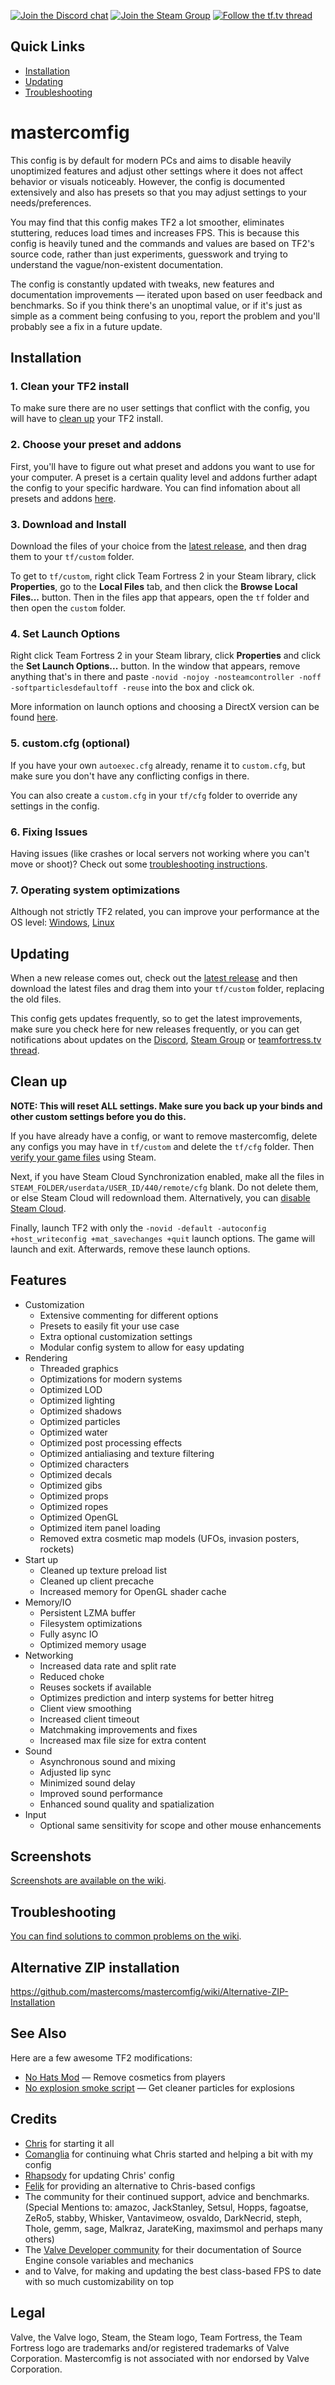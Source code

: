 [![Join the Discord chat](https://img.shields.io/badge/discord-mastercomfig-738bd7.svg?style=flat-square&logo=discord)](https://discord.gg/CuPb2zV)
[![Join the Steam Group](https://img.shields.io/badge/steam-mastercomfig-00adee.svg?style=flat-square)](https://steamcommunity.com/groups/comfig)
[![Follow the tf.tv thread](https://img.shields.io/badge/tftv-mastercomfig-4577a1.svg?style=flat-square)](http://www.teamfortress.tv/42867/mastercomfig-fps-customization-config)

## Quick Links
* [Installation](#installation)
* [Updating](#updating)
* [Troubleshooting](#troubleshooting)

# mastercomfig

This config is by default for modern PCs and aims to disable heavily unoptimized
features and adjust other settings where it does not affect behavior or visuals
noticeably. However, the config is documented extensively and also has presets
so that you may adjust settings to your needs/preferences.

You may find that this config makes TF2 a lot smoother, eliminates stuttering,
reduces load times and increases FPS. This is because this config is heavily tuned
and the commands and values are based on TF2's source code, rather than just
experiments, guesswork and trying to understand the vague/non-existent documentation.

The config is constantly updated with tweaks, new features and documentation improvements —
iterated upon based on user feedback and benchmarks. So if you think there's an unoptimal value,
or if it's just as simple as a comment being confusing to you, report the problem and you'll
probably see a fix in a future update.

## Installation

### 1. Clean your TF2 install

To make sure there are no user settings that conflict with the config, you will have
to [clean up](#clean-up) your TF2 install.

### 2. Choose your preset and addons

First, you'll have to figure out what preset and addons you want to use for your computer.
A preset is a certain quality level and addons further adapt the config to your specific 
hardware. You can find infomation about all presets and addons 
[here](https://github.com/mastercoms/mastercomfig/wiki/Presets-and-Addons).

### 3. Download and Install

Download the files of your choice from the [latest release](https://github.com/mastercoms/mastercomfig/releases/latest),
and then drag them to your `tf/custom` folder.

To get to `tf/custom`, right click Team Fortress 2 in your Steam library, click **Properties**,
go to the **Local Files** tab, and then click the **Browse Local Files...** button. Then in the files app 
that appears, open the `tf` folder and then open the `custom` folder.

### 4. Set Launch Options

Right click Team Fortress 2 in your Steam library, click **Properties** and click the **Set Launch Options...** button.
In the window that appears, remove anything that's in there and paste `-novid -nojoy -nosteamcontroller -noff -softparticlesdefaultoff -reuse` into the box and click ok.

More information on launch options and choosing a DirectX version can be found [here](https://github.com/mastercoms/mastercomfig/wiki/Launch-Options).

### 5. custom.cfg (optional)

If you have your own `autoexec.cfg` already, rename it to `custom.cfg`, but make sure you don't have any
conflicting configs in there.

You can also create a `custom.cfg` in your `tf/cfg` folder to override any settings in the config.

### 6. Fixing Issues

Having issues (like crashes or local servers not working where you can't move or shoot)? Check out some [troubleshooting instructions](https://github.com/mastercoms/mastercomfig/wiki/Troubleshooting).

### 7. Operating system optimizations
Although not strictly TF2 related, you can improve your performance at the OS level: [Windows](https://github.com/mastercoms/mastercomfig/wiki/Windows-Systems), [Linux](https://github.com/mastercoms/mastercomfig/wiki/Linux-Systems)

## Updating

When a new release comes out, check out the [latest release](https://github.com/mastercoms/mastercomfig/releases/latest)
and then download the latest files and drag them into your `tf/custom` folder, replacing the old files.

This config gets updates frequently, so to get the latest improvements, make sure you check here for new releases frequently, or you can get notifications about updates on the [Discord](http://www.teamfortress.tv/42867/mastercomfig-fps-customization-config), [Steam Group](https://steamcommunity.com/groups/comfig) or [teamfortress.tv thread](https://discord.gg/CuPb2zV).

## Clean up

**NOTE: This will reset ALL settings. Make sure you back up your binds and other
custom settings before you do this.**

If you have already have a config, or want to remove mastercomfig, delete any configs you
may have in `tf/custom` and delete the `tf/cfg` folder.
Then [verify your game files](https://support.steampowered.com/kb_article.php?ref=2037-QEUH-3335) using Steam.

Next, if you have Steam Cloud Synchronization enabled, make all the files in `STEAM_FOLDER/userdata/USER_ID/440/remote/cfg` blank. Do not delete them, or else Steam Cloud will redownload them.
Alternatively, you can [disable Steam Cloud](https://support.steampowered.com/kb_article.php?ref=6736-QEIG-8941#enabling).

Finally, launch TF2 with only the `-novid -default -autoconfig +host_writeconfig +mat_savechanges +quit` launch options. The game will launch and exit. Afterwards, remove these launch options.

## Features

* Customization
  * Extensive commenting for different options
  * Presets to easily fit your use case
  * Extra optional customization settings
  * Modular config system to allow for easy updating
* Rendering
  * Threaded graphics
  * Optimizations for modern systems
  * Optimized LOD
  * Optimized lighting
  * Optimized shadows
  * Optimized particles
  * Optimized water
  * Optimized post processing effects
  * Optimized antialiasing and texture filtering
  * Optimized characters
  * Optimized decals
  * Optimized gibs
  * Optimized props
  * Optimized ropes
  * Optimized OpenGL
  * Optimized item panel loading
  * Removed extra cosmetic map models (UFOs, invasion posters, rockets)
* Start up
  * Cleaned up texture preload list
  * Cleaned up client precache
  * Increased memory for OpenGL shader cache
* Memory/IO
  * Persistent LZMA buffer
  * Filesystem optimizations
  * Fully async IO
  * Optimized memory usage
* Networking
  * Increased data rate and split rate
  * Reduced choke
  * Reuses sockets if available
  * Optimizes prediction and interp systems for better hitreg
  * Client view smoothing
  * Increased client timeout
  * Matchmaking improvements and fixes
  * Increased max file size for extra content
* Sound
  * Asynchronous sound and mixing
  * Adjusted lip sync
  * Minimized sound delay
  * Improved sound performance
  * Enhanced sound quality and spatialization
* Input
  * Optional same sensitivity for scope and other mouse enhancements

## Screenshots

[Screenshots are available on the wiki](https://github.com/mastercoms/mastercomfig/wiki/Screenshots).

## Troubleshooting

[You can find solutions to common problems on the wiki](https://github.com/mastercoms/mastercomfig/wiki/Troubleshooting).

## Alternative ZIP installation

https://github.com/mastercoms/mastercomfig/wiki/Alternative-ZIP-Installation

## See Also

Here are a few awesome TF2 modifications:

* [No Hats Mod](http://www.teamfortress.tv/35222/no-hats-mod) — Remove cosmetics from players
* [No explosion smoke script](http://www.teamfortress.tv/25647/no-explosion-smoke-script) — Get cleaner particles for explosions

## Credits

* [Chris](https://chrisdown.name/tf2/) for starting it all
* [Comanglia](http://www.teamfortress.tv/25328/comanglias-config-fps-guide) for continuing what Chris started and helping a bit with my config
* [Rhapsody](http://rhapsodysl.github.io/perfconfig/) for updating Chris' config
* [Felik](http://www.teamfortress.tv/44076/se-config-framework-feliks-config-3) for providing an alternative to Chris-based configs
* The community for their continued support, advice and benchmarks. (Special Mentions to: amazoc, JackStanley, Setsul, Hopps, fagoatse, ZeRo5, stabby, Whisker, Vantavimeow, osvaldo, DarkNecrid, steph, Thole, gemm, sage, Malkraz, JarateKing, maximsmol and perhaps many others)
* The [Valve Developer community](https://developer.valvesoftware.com/wiki/Main_Page) for their documentation of Source Engine console variables and mechanics
* and to Valve, for making and updating the best class-based FPS to date with so much customizability on top

## Legal

Valve, the Valve logo, Steam, the Steam logo, Team Fortress, the Team Fortress logo are trademarks and/or registered trademarks of Valve Corporation. Mastercomfig is not associated with nor endorsed by Valve Corporation.
